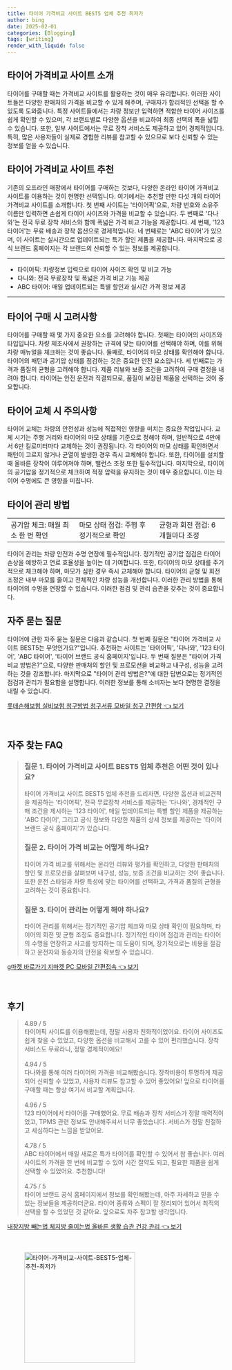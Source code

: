 ```yaml
---
title: 타이어 가격비교 사이트 BEST5 업체 추천 최저가
author: bing
date: 2025-02-01
categories: [Blogging]
tags: [writing]
render_with_liquid: false
---
```



<h2 id='타이어 가격비교 사이트 소개'>타이어 가격비교 사이트 소개</h2>

<p>타이어를 구매할 때는 가격비교 사이트를 활용하는 것이 매우 유리합니다. 이러한 사이트들은 다양한 판매처의 가격을 비교할 수 있게 해주며, 구매자가 합리적인 선택을 할 수 있도록 도와줍니다. 특정 사이트들에서는 차량 정보만 입력하면 적합한 타이어 사이즈를 쉽게 확인할 수 있으며, 각 브랜드별로 다양한 옵션을 비교하여 최종 선택의 폭을 넓힐 수 있습니다. 또한, 일부 사이트에서는 무료 장착 서비스도 제공하고 있어 경제적입니다. 특히, 많은 사용자들이 실제로 경험한 리뷰를 참고할 수 있으므로 보다 신뢰할 수 있는 정보를 얻을 수 있습니다.</p>

<h2 id='타이어 가격비교 사이트 추천'>타이어 가격비교 사이트 추천</h2>

<p>기존의 오프라인 매장에서 타이어를 구매하는 것보다, 다양한 온라인 타이어 가격비교 사이트를 이용하는 것이 현명한 선택입니다. 여기에서는 추천할 만한 다섯 개의 타이어 가격비교 사이트를 소개합니다. 첫 번째 사이트는 '타이어픽'으로, 차량 번호와 소유주 이름만 입력하면 손쉽게 타이어 사이즈와 가격을 비교할 수 있습니다. 두 번째로 '다나와'는 전국 무료 장착 서비스와 함께 폭넓은 가격 비교 기능을 제공합니다. 세 번째, '123 타이어'는 무료 배송과 장착 옵션으로 경제적입니다. 네 번째로는 'ABC 타이어'가 있으며, 이 사이트는 실시간으로 업데이트되는 특가 할인 제품을 제공합니다. 마지막으로 공식 브랜드 홈페이지는 각 브랜드의 신뢰할 수 있는 정보를 제공합니다.</p>

<hr />

<ul>
    <li>타이어픽: 차량정보 입력으로 타이어 사이즈 확인 및 비교 가능</li>
    <li>다나와: 전국 무료장착 및 폭넓은 가격 비교 기능 제공</li>
    <li>ABC 타이어: 매일 업데이트되는 특별 할인과 실시간 가격 정보 제공</li>
</ul>

<hr />

<h2 id='타이어 구매 시 고려사항'>타이어 구매 시 고려사항</h2>

<p>타이어를 구매할 때 몇 가지 중요한 요소를 고려해야 합니다. 첫째는 타이어의 사이즈와 타입입니다. 차량 제조사에서 권장하는 규격에 맞는 타이어를 선택해야 하며, 이를 위해 차량 매뉴얼을 체크하는 것이 좋습니다. 둘째로, 타이어의 마모 상태를 확인해야 합니다. 타이어의 패턴과 공기압 상태를 점검하는 것은 중요한 안전 요소입니다. 세 번째로는 가격과 품질의 균형을 고려해야 합니다. 제품 리뷰와 보증 조건을 고려하여 구매 결정을 내려야 합니다. 타이어는 안전 운전과 직결되므로, 품질이 보장된 제품을 선택하는 것이 중요합니다.</p>

<h2 id='타이어 교체 시 주의사항'>타이어 교체 시 주의사항</h2>

<p>타이어 교체는 차량의 안전성과 성능에 직접적인 영향을 미치는 중요한 작업입니다. 교체 시기는 주행 거리와 타이어의 마모 상태를 기준으로 정해야 하며, 일반적으로 4만에서 6만 킬로미터마다 교체하는 것이 권장됩니다. 각 타이어의 마모 상태를 확인하면서 패턴이 고르지 않거나 균열이 발생한 경우 즉시 교체해야 합니다. 또한, 타이어를 설치할 때 올바른 장착이 이루어져야 하며, 밸런스 조정 또한 필수적입니다. 마지막으로, 타이어의 공기압을 정기적으로 체크하여 적정 압력을 유지하는 것이 매우 중요합니다. 이는 타이어 수명에도 큰 영향을 미칩니다.</p>

<h2 id='타이어 관리 방법'>타이어 관리 방법</h2>

<table>
    <tr>
        <td>공기압 체크: 매월 최소 한 번 확인</td>
        <td>마모 상태 점검: 주행 후 정기적으로 확인</td>
        <td>균형과 회전 점검: 6개월마다 조정</td>
    </tr>
</table>

<p>타이어 관리는 차량 안전과 수명 연장에 필수적입니다. 정기적인 공기압 점검은 타이어 손상을 예방하고 연료 효율성을 높이는 데 기여합니다. 또한, 타이어의 마모 상태를 주기적으로 체크해야 하며, 마모가 심한 경우 즉시 교체해야 합니다. 타이어의 균형 및 회전 조정은 내부 마모를 줄이고 전체적인 차량 성능을 개선합니다. 이러한 관리 방법을 통해 타이어의 수명을 연장할 수 있습니다. 이러한 점검 및 관리 습관을 갖추는 것이 중요합니다.</p>

<h2 id='자주 묻는 질문'>자주 묻는 질문</h2>

<p>타이어에 관한 자주 묻는 질문은 다음과 같습니다. 첫 번째 질문은 "타이어 가격비교 사이트 BEST5는 무엇인가요?"입니다. 추천하는 사이트는 '타이어픽', '다나와', '123 타이어', 'ABC 타이어', '타이어 브랜드 공식 홈페이지'입니다. 두 번째 질문은 "타이어 가격 비교 방법은?"으로, 다양한 판매처의 할인 및 프로모션을 비교하고 내구성, 성능을 고려하는 것을 강조합니다. 마지막으로 "타이어 관리 방법은?"에 대한 답변으로는 정기적인 점검과 관리가 필요함을 설명합니다. 이러한 정보를 통해 소비자는 보다 현명한 결정을 내릴 수 있습니다.</p>


<p><a class="click-button" title="롯데손해보험 실비보험 청구방법 청구서류 모바일 청구 간편함" href="https://adkhouse.github.io/posts/%EB%A1%AF%EB%8D%B0%EC%86%90%ED%95%B4%EB%B3%B4%ED%97%98-%EC%8B%A4%EB%B9%84%EB%B3%B4%ED%97%98-%EC%B2%AD%EA%B5%AC%EB%B0%A9%EB%B2%95-%EC%B2%AD%EA%B5%AC%EC%84%9C%EB%A5%98-%EB%AA%A8%EB%B0%94%EC%9D%BC-%EC%B2%AD%EA%B5%AC-%EA%B0%84%ED%8E%B8%ED%95%A8/" rel="dofollow">롯데손해보험 실비보험 청구방법 청구서류 모바일 청구 간편함 👈 보기</a></p><br>
<h2 id='자주_찾는_FAQ'>자주 찾는 FAQ</h2>
<div itemscope="" itemtype="https://schema.org/FAQPage"> 
<blockquote> 
<div itemscope="" itemprop="mainEntity" itemtype="https://schema.org/Question"> 
<h3 itemprop="name">질문 1. 타이어 가격비교 사이트 BEST5 업체 추천은 어떤 것이 있나요?</h3> 
<div itemscope="" itemprop="acceptedAnswer" itemtype="https://schema.org/Answer"> 
<span itemprop="text"> 
<p>타이어 가격비교 사이트 BEST5 업체 추천을 드리자면, 다양한 옵션과 비교견적을 제공하는 '타이어픽', 전국 무료장착 서비스를 제공하는 '다나와', 경제적인 구매 조건을 제시하는 '123 타이어', 매일 업데이트되는 특별 할인 제품을 제공하는 'ABC 타이어', 그리고 공식 정보와 다양한 제품의 상세 정보를 제공하는 '타이어 브랜드 공식 홈페이지'가 있습니다.</p> 
</span> 
</div> 
</div> 

<div itemscope="" itemprop="mainEntity" itemtype="https://schema.org/Question"> 
<h3 itemprop="name">질문 2. 타이어 가격 비교는 어떻게 하나요?</h3> 
<div itemscope="" itemprop="acceptedAnswer" itemtype="https://schema.org/Answer"> 
<span itemprop="text"> 
<p>타이어 가격 비교를 위해서는 온라인 리뷰와 평가를 확인하고, 다양한 판매처의 할인 및 프로모션을 살펴보며 내구성, 성능, 보증 조건을 비교하는 것이 좋습니다. 또한 운전 스타일과 차량 특성에 맞는 타이어를 선택하고, 가격과 품질의 균형을 고려하는 것이 중요합니다.</p> 
</span> 
</div> 
</div> 

<div itemscope="" itemprop="mainEntity" itemtype="https://schema.org/Question"> 
<h3 itemprop="name">질문 3. 타이어 관리는 어떻게 해야 하나요?</h3> 
<div itemscope="" itemprop="acceptedAnswer" itemtype="https://schema.org/Answer"> 
<span itemprop="text"> 
<p>타이어 관리를 위해서는 정기적인 공기압 체크와 마모 상태 확인이 필요하며, 타이어의 회전 및 균형 조정도 중요합니다. 정기적인 타이어 점검과 관리는 타이어의 수명을 연장하고 사고를 방지하는 데 도움이 되며, 장기적으로는 비용을 절감하고 운전자와 동승자의 안전을 확보할 수 있습니다.</p> 
</span> 
</div> 
</div> 

</blockquote> 
</div>
<p><a class="click-button" title="g마켓 바로가기 지마켓 PC 모바일 간편접속" href="https://adkhouse.github.io/posts/g%EB%A7%88%EC%BC%93-%EB%B0%94%EB%A1%9C%EA%B0%80%EA%B8%B0-%EC%A7%80%EB%A7%88%EC%BC%93-PC-%EB%AA%A8%EB%B0%94%EC%9D%BC-%EA%B0%84%ED%8E%B8%EC%A0%91%EC%86%8D/" rel="dofollow">g마켓 바로가기 지마켓 PC 모바일 간편접속 👈 보기</a></p><br>
<h2 id='후기'>후기</h2>
<div itemscope itemtype="https://schema.org/Product">
  <blockquote>
  <div itemprop="review" itemscope itemtype="https://schema.org/Review">
      <div itemprop="reviewRating" itemscope itemtype="https://schema.org/Rating"> <span itemprop="ratingValue">4.89</span> / <span itemprop="bestRating">5</span> </div>
      <span itemprop="reviewBody">타이어픽 사이트를 이용해봤는데, 정말 사용자 친화적이었어요. 타이어 사이즈도 쉽게 찾을 수 있었고, 다양한 옵션을 비교해서 고를 수 있어 편리했습니다. 장착 서비스도 무료라니, 정말 경제적이에요!</span>
  </div>
  <br>
  <div itemprop="review" itemscope itemtype="https://schema.org/Review">
      <div itemprop="reviewRating" itemscope itemtype="https://schema.org/Rating"> <span itemprop="ratingValue">4.94</span> / <span itemprop="bestRating">5</span> </div>
      <span itemprop="reviewBody">다나와를 통해 여러 타이어의 가격을 비교해봤습니다. 장착비용이 투명하게 제공되어 신뢰할 수 있었고, 사용자 리뷰도 참고할 수 있어 좋았어요! 앞으로 타이어를 구매할 때는 항상 여기서 비교할 계획입니다.</span>
  </div>
  <br>
  <div itemprop="review" itemscope itemtype="https://schema.org/Review">
      <div itemprop="reviewRating" itemscope itemtype="https://schema.org/Rating"> <span itemprop="ratingValue">4.96</span> / <span itemprop="bestRating">5</span> </div>
      <span itemprop="reviewBody">123 타이어에서 타이어를 구매했어요. 무료 배송과 장착 서비스가 정말 매력적이었고, TPMS 관련 정보도 안내해주셔서 너무 좋았습니다. 서비스가 정말 친절하고 세심하다는 느낌을 받았어요.</span>
  </div>
  <br>
  <div itemprop="review" itemscope itemtype="https://schema.org/Review">
      <div itemprop="reviewRating" itemscope itemtype="https://schema.org/Rating"> <span itemprop="ratingValue">4.78</span> / <span itemprop="bestRating">5</span> </div>
      <span itemprop="reviewBody">ABC 타이어에서 매일 새로운 특가 타이어를 확인할 수 있어서 참 좋습니다. 여러 사이트의 가격을 한 번에 비교할 수 있어 시간 절약도 되고, 필요한 제품을 쉽게 선택할 수 있었어요. 추천합니다!</span>
  </div>
  <br>
  <div itemprop="review" itemscope itemtype="https://schema.org/Review">
      <div itemprop="reviewRating" itemscope itemtype="https://schema.org/Rating"> <span itemprop="ratingValue">4.75</span> / <span itemprop="bestRating">5</span> </div>
      <span itemprop="reviewBody">타이어 브랜드 공식 홈페이지에서 정보를 확인해봤는데, 아주 자세하고 믿을 수 있는 정보들을 제공하더군요. 타이어 종류와 스펙이 잘 정리되어 있어서 최적의 선택을 할 수 있었던 것 같아요. 앞으로도 자주 참고할 생각입니다.</span>
  </div>
  </blockquote>
</div>
<p><a class="click-button" title="내장지방 빼는법 체지방 줄이는법 올바른 생활 습관 건강 관리" href="https://adkhouse.github.io/posts/%EB%82%B4%EC%9E%A5%EC%A7%80%EB%B0%A9-%EB%B9%BC%EB%8A%94%EB%B2%95-%EC%B2%B4%EC%A7%80%EB%B0%A9-%EC%A4%84%EC%9D%B4%EB%8A%94%EB%B2%95-%EC%98%AC%EB%B0%94%EB%A5%B8-%EC%83%9D%ED%99%9C-%EC%8A%B5%EA%B4%80-%EA%B1%B4%EA%B0%95-%EA%B4%80%EB%A6%AC/" rel="dofollow">내장지방 빼는법 체지방 줄이는법 올바른 생활 습관 건강 관리 👈 보기</a></p><br>
<figure class="image"><img src="https://adkhouse.github.io/assets/img/thumbnail/타이어-가격비교-사이트-BEST5-업체-추천-최저가.webp" alt="타이어-가격비교-사이트-BEST5-업체-추천-최저가" width="256" height="256"></figure>